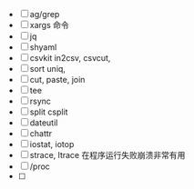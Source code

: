- [ ] ag/grep
- [ ] xargs 命令
- [ ] jq
- [ ] shyaml
- [ ] csvkit in2csv, csvcut,
- [ ] sort uniq,
- [ ] cut, paste, join
- [ ] tee
- [ ] rsync
- [ ] split csplit
- [ ] dateutil
- [ ] chattr
- [ ] iostat, iotop
- [ ] strace, ltrace 在程序运行失败崩溃非常有用
- [ ] /proc
- [ ] 